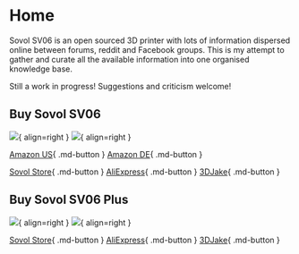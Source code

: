 # Home

Sovol SV06 is an open sourced 3D printer with lots of information dispersed online between forums, reddit and Facebook groups. This is my attempt to gather and curate all the available information into one organised knowledge base.

Still a work in progress! Suggestions and criticism welcome!

## Buy Sovol SV06

![](/images/sv06.webp#only-light){ align=right }
![](/images/sv06-dark.webp#only-dark){ align=right }

[Amazon US](https://www.amazon.com/Sovol-Planetary-Extruder-25-Point-8-66x8-66x9-84/dp/B0BJV3WB2J?&linkCode=ll1&tag=blakadders-20&linkId=a84b44d69702c51c8d697bcf79a577f7&language=en_US&ref_=as_li_ss_tl){ .md-button } 
[Amazon DE](https://www.amazon.de/-/en/Sovol-SV06/dp/B0BK89Z388?crid=21UU1VLXQGK1J&keywords=sovol&qid=1681063442&sprefix=sovol%2Caps%2C152&sr=8-2&linkCode=ll1&tag=blakadders-20&linkId=f8c2afe1da53a51bc803f982306071ef&language=en_GB&ref_=as_li_ss_tl){ .md-button }

[Sovol Store](https://sovol3d.com/products/sovol-sv06-direct-drive-3d-printer?sca_ref=3309524.Vd4MGn0pGL&sca_source=base){ .md-button } 
[AliExpress](https://www.aliexpress.com/item/1005005061314862.html?aff_fcid=b01193a302754ad5a04b3ffcac968624-1681053035903-00240-_DDg1H8N&tt=CPS_NORMAL&aff_fsk=_DDg1H8N&aff_platform=shareComponent-detail&sk=_DDg1H8N&aff_trace_key=b01193a302754ad5a04b3ffcac968624-1681053035903-00240-_DDg1H8N&terminal_id=3f8c776975fd455ba956809c02d71a91&afSmartRedirect=y){ .md-button }
[3DJake](https://www.awin1.com/cread.php?awinmid=21809&awinaffid=930253&ued=https%3A%2F%2Fwww.3djake.com%2Fsovol%2Fsv06){ .md-button }

## Buy Sovol SV06 Plus

![](/images/sv06plus.webp#only-light){ align=right }
![](/images/sv06plus-dark.webp#only-dark){ align=right }


[Sovol Store](https://sovol3d.com/products/sovol-sv06-plus?sca_ref=3309524.Vd4MGn0pGL){ .md-button }
[AliExpress](https://www.aliexpress.com/item/1005005237483248.html?aff_fcid=7348af99cf1d411ab4ffb7cadd6a195f-1681053334741-05363-_DDaMMPP&tt=CPS_NORMAL&aff_fsk=_DDaMMPP&aff_platform=shareComponent-detail&sk=_DDaMMPP&aff_trace_key=7348af99cf1d411ab4ffb7cadd6a195f-1681053334741-05363-_DDaMMPP&terminal_id=3f8c776975fd455ba956809c02d71a91&afSmartRedirect=y){ .md-button }
[3DJake](https://www.awin1.com/cread.php?awinmid=21809&awinaffid=930253&ued=https%3A%2F%2Fwww.3djake.com%2Fsovol%2Fsv06-plus){ .md-button }